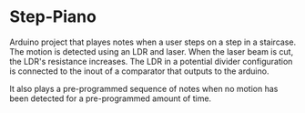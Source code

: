 # Step-Piano
  Arduino project that playes notes when a user steps on a step in a staircase. The motion is detected using an LDR and laser. When the laser beam is  cut, the LDR's resistance increases. The LDR in a potential divider configuration is connected to the inout of a comparator that outputs to the arduino.
  
  It also plays a pre-programmed sequence of notes when no motion has been detected for a pre-programmed amount of time.
